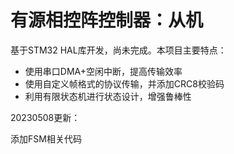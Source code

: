 # 有源相控阵控制器：从机

基于STM32 HAL库开发，尚未完成。本项目主要特点：

- 使用串口DMA+空闲中断，提高传输效率
- 使用自定义帧格式的协议传输，并添加CRC8校验码
- 利用有限状态机进行状态设计，增强鲁棒性

20230508更新：

添加FSM相关代码